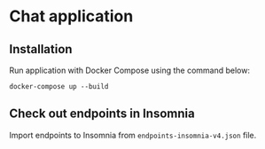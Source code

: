 # Chat application

## Installation

Run application with Docker Compose using the command below:
```shell
docker-compose up --build
```

## Check out endpoints in Insomnia

Import endpoints to Insomnia from `endpoints-insomnia-v4.json` file.